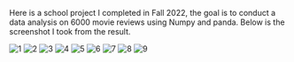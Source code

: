 Here is a school project I completed in Fall 2022, the goal is to conduct a data analysis on 6000 movie reviews using Numpy and panda. 
Below is the screenshot I took from the result.

![1](https://github.com/keak/Movies-rating-/assets/25583192/7ceb2766-6bdf-4721-b15f-915339a3a067)
![2](https://github.com/keak/Movies-rating-/assets/25583192/6cccfced-119e-4eb0-b93a-151aea33b7ce)
![3](https://github.com/keak/Movies-rating-/assets/25583192/b56303b2-6210-41e1-ad25-96a5ea06c1d1)
![4](https://github.com/keak/Movies-rating-/assets/25583192/62957aa9-5218-4ca8-b5ef-ebe3283a3dcd)
![5](https://github.com/keak/Movies-rating-/assets/25583192/10917817-3a8a-41bc-a1e0-09211a16c3dc)
![6](https://github.com/keak/Movies-rating-/assets/25583192/26ebff85-8bb7-4e51-9a2c-88a428a49699)
![7](https://github.com/keak/Movies-rating-/assets/25583192/696c9432-201b-4933-bfe5-4535c82e3c2c)
![8](https://github.com/keak/Movies-rating-/assets/25583192/6a5a3f42-d2c1-483d-a262-28a988a8e74a)
![9](https://github.com/keak/Movies-rating-/assets/25583192/26bd6c22-82d5-47b1-8d24-3dc99e7158b7)
